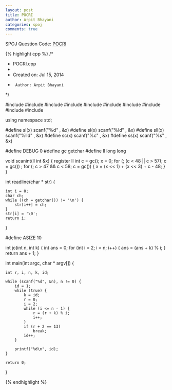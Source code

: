 ```yaml
---
layout: post
title: POCRI
author: Arpit Bhayani
categories: spoj
comments: true
---
```


SPOJ Question Code: [POCRI](http://www.spoj.com/problems/POCRI/)

{% highlight cpp %}
/*
 * POCRI.cpp
 *
 *  Created on: Jul 15, 2014
 *      Author: Arpit Bhayani
 */

#include <map>
#include <set>
#include <cstring>
#include <stack>
#include <vector>
#include <queue>
#include <list>
#include <cstdio>
#include <cstdlib>
#include <iostream>

using namespace std;

#define si(x) scanf("%d" , &x)
#define sl(x) scanf("%ld" , &x)
#define sll(x) scanf("%lld" , &x)
#define sc(x) scanf("%c" , &x)
#define ss(x) scanf("%s" , &x)

#define DEBUG 0
#define gc getchar
#define ll long long

void scanint(ll int &x) {
	register ll int c = gc();
	x = 0;
	for (; (c < 48 || c > 57); c = gc())
		;
	for (; c > 47 && c < 58; c = gc()) {
		x = (x << 1) + (x << 3) + c - 48;
	}
}

int readline(char * str) {

	int i = 0;
	char ch;
	while ((ch = getchar()) != '\n') {
		str[i++] = ch;
	}
	str[i] = '\0';
	return i;
}

#define ASIZE 10

int jo(int n, int k) {
	int ans = 0;
	for (int i = 2; i < n; i++) {
		ans = (ans + k) % i;
	}
	return ans + 1;
}

int main(int argc, char * argv[]) {

	int r, i, n, k, id;

	while (scanf("%d", &n), n != 0) {
		id = 1;
		while (true) {
			k = id;
			r = 0;
			i = 2;
			while (i <= n - 1) {
				r = (r + k) % i;
				i++;
			}
			if (r + 2 == 13)
				break;
			id++;
		}

		printf("%d\n", id);
	}

	return 0;
}

{% endhighlight %}
